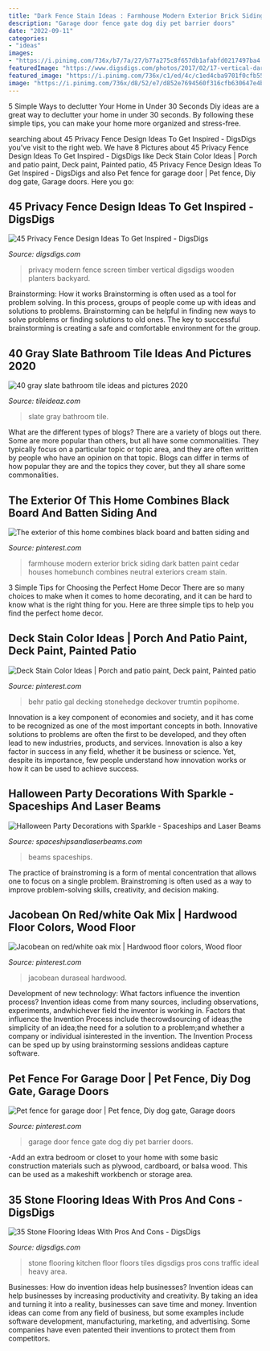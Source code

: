 ```yaml
---
title: "Dark Fence Stain Ideas : Farmhouse Modern Exterior Brick Siding Dark Batten Paint Cedar Houses Homebunch Combines Neutral Exteriors Cream Stain"
description: "Garage door fence gate dog diy pet barrier doors"
date: "2022-09-11"
categories:
- "ideas"
images:
- "https://i.pinimg.com/736x/b7/7a/27/b77a275c8f657db1afabfd0217497ba4.jpg"
featuredImage: "https://www.digsdigs.com/photos/2017/02/17-vertical-dark-timber-screen-looks-modern-and-laconic.jpg"
featured_image: "https://i.pinimg.com/736x/c1/ed/4c/c1ed4cba9701f0cfb557bce60b1664a4.jpg"
image: "https://i.pinimg.com/736x/d8/52/e7/d852e7694560f316cfb630647e4b78e7.jpg"
---
```



5 Simple Ways to declutter Your Home in Under 30 Seconds
Diy ideas are a great way to declutter your home in under 30 seconds. By following these simple tips, you can make your home more organized and stress-free.

	

		
searching about 45 Privacy Fence Design Ideas To Get Inspired - DigsDigs you've visit to the right web. We have 8 Pictures about 45 Privacy Fence Design Ideas To Get Inspired - DigsDigs like Deck Stain Color Ideas | Porch and patio paint, Deck paint, Painted patio, 45 Privacy Fence Design Ideas To Get Inspired - DigsDigs and also Pet fence for garage door | Pet fence, Diy dog gate, Garage doors. Here you go:
		
    
## 45 Privacy Fence Design Ideas To Get Inspired - DigsDigs

<img loading=lazy src="https://www.digsdigs.com/photos/2017/02/17-vertical-dark-timber-screen-looks-modern-and-laconic.jpg" onerror="this.onerror=null;this.src='https://tse3.mm.bing.net/th?id=OIP.VSTaJQNn8LxLKA0zIIXuGgHaJ4&amp;pid=15.1';" alt="45 Privacy Fence Design Ideas To Get Inspired - DigsDigs">

_Source: digsdigs.com_

>privacy modern fence screen timber vertical digsdigs wooden planters backyard. 

	

Brainstorming: How it works
Brainstorming is often used as a tool for problem solving. In this process, groups of people come up with ideas and solutions to problems. Brainstorming can be helpful in finding new ways to solve problems or finding solutions to old ones. The key to successful brainstorming is creating a safe and comfortable environment for the group.

    
## 40 Gray Slate Bathroom Tile Ideas And Pictures 2020

<img loading=lazy src="https://www.tileideaz.com/wp-content/uploads/2015/03/gray_slate_bathroom_tile_12.jpg" onerror="this.onerror=null;this.src='https://tse3.mm.bing.net/th?id=OIP.k-6eh8EdMXUVfwlN7S9QqAHaLJ&amp;pid=15.1';" alt="40 gray slate bathroom tile ideas and pictures 2020">

_Source: tileideaz.com_

>slate gray bathroom tile. 

	

What are the different types of blogs?
There are a variety of blogs out there. Some are more popular than others, but all have some commonalities. They typically focus on a particular topic or topic area, and they are often written by people who have an opinion on that topic. Blogs can differ in terms of how popular they are and the topics they cover, but they all share some commonalities.

    
## The Exterior Of This Home Combines Black Board And Batten Siding And

<img loading=lazy src="https://i.pinimg.com/736x/b7/7a/27/b77a275c8f657db1afabfd0217497ba4.jpg" onerror="this.onerror=null;this.src='https://tse4.mm.bing.net/th?id=OIP.9MP24TlmMZhSn_MXBwTtGQHaLH&amp;pid=15.1';" alt="The exterior of this home combines black board and batten siding and">

_Source: pinterest.com_

>farmhouse modern exterior brick siding dark batten paint cedar houses homebunch combines neutral exteriors cream stain. 

	

3 Simple Tips for Choosing the Perfect Home Decor
There are so many choices to make when it comes to home decorating, and it can be hard to know what is the right thing for you. Here are three simple tips to help you find the perfect home decor.

    
## Deck Stain Color Ideas | Porch And Patio Paint, Deck Paint, Painted Patio

<img loading=lazy src="https://i.pinimg.com/736x/c1/ed/4c/c1ed4cba9701f0cfb557bce60b1664a4.jpg" onerror="this.onerror=null;this.src='https://tse3.mm.bing.net/th?id=OIP.D0OOqwFv_pp1kwVJHy0zTAHaJ3&amp;pid=15.1';" alt="Deck Stain Color Ideas | Porch and patio paint, Deck paint, Painted patio">

_Source: pinterest.com_

>behr patio gal decking stonehedge deckover trumtin popihome. 

	

Innovation is a key component of economies and society, and it has come to be recognized as one of the most important concepts in both. Innovative solutions to problems are often the first to be developed, and they often lead to new industries, products, and services. Innovation is also a key factor in success in any field, whether it be business or science. Yet, despite its importance, few people understand how innovation works or how it can be used to achieve success.

    
## Halloween Party Decorations With Sparkle - Spaceships And Laser Beams

<img loading=lazy src="https://spaceshipsandlaserbeams.com/wp-content/uploads/2015/09/halloween-party-supply-ideas-4900.jpg" onerror="this.onerror=null;this.src='https://tse1.mm.bing.net/th?id=OIP.r5p4n2ZzfTFwl6SINOoO8gHaLZ&amp;pid=15.1';" alt="Halloween Party Decorations with Sparkle - Spaceships and Laser Beams">

_Source: spaceshipsandlaserbeams.com_

>beams spaceships. 

	

The practice of brainstroming is a form of mental concentration that allows one to focus on a single problem. Brainstroming is often used as a way to improve problem-solving skills, creativity, and decision making.

    
## Jacobean On Red/white Oak Mix | Hardwood Floor Colors, Wood Floor

<img loading=lazy src="https://i.pinimg.com/736x/bb/b9/16/bbb9168f030f49e073151f63f78b2cc9.jpg" onerror="this.onerror=null;this.src='https://tse4.mm.bing.net/th?id=OIP.avPsPsu_a_d_7vCfW0diFgHaJ3&amp;pid=15.1';" alt="Jacobean on red/white oak mix | Hardwood floor colors, Wood floor">

_Source: pinterest.com_

>jacobean duraseal hardwood. 

	

Development of new technology: What factors influence the invention process?
Invention ideas come from many sources, including observations, experiments, andwhichever field the inventor is working in. Factors that influence the Invention Process include thecrowdsourcing of ideas;the simplicity of an idea;the need for a solution to a problem;and whether a company or individual isinterested in the invention. The Invention Process can be sped up by using brainstorming sessions andideas capture software.

    
## Pet Fence For Garage Door | Pet Fence, Diy Dog Gate, Garage Doors

<img loading=lazy src="https://i.pinimg.com/736x/d8/52/e7/d852e7694560f316cfb630647e4b78e7.jpg" onerror="this.onerror=null;this.src='https://tse2.mm.bing.net/th?id=OIP.DKbbZat7FYj4cjfFJqIzCwHaJ3&amp;pid=15.1';" alt="Pet fence for garage door | Pet fence, Diy dog gate, Garage doors">

_Source: pinterest.com_

>garage door fence gate dog diy pet barrier doors. 

	

-Add an extra bedroom or closet to your home with some basic construction materials such as plywood, cardboard, or balsa wood. This can be used as a makeshift workbench or storage area. 

    
## 35 Stone Flooring Ideas With Pros And Cons - DigsDigs

<img loading=lazy src="https://www.digsdigs.com/photos/2016/08/03-old-stone-kitchen-flooring-stone-can-last-for-a-very-long-time.jpg" onerror="this.onerror=null;this.src='https://tse1.mm.bing.net/th?id=OIP.w8XLrn3oOUOmW2pZ_bQquwHaJ3&amp;pid=15.1';" alt="35 Stone Flooring Ideas With Pros And Cons - DigsDigs">

_Source: digsdigs.com_

>stone flooring kitchen floor floors tiles digsdigs pros cons traffic ideal heavy area. 

	

Businesses: How do invention ideas help businesses?
Invention ideas can help businesses by increasing productivity and creativity. By taking an idea and turning it into a reality, businesses can save time and money. Invention ideas can come from any field of business, but some examples include software development, manufacturing, marketing, and advertising. Some companies have even patented their inventions to protect them from competitors.

